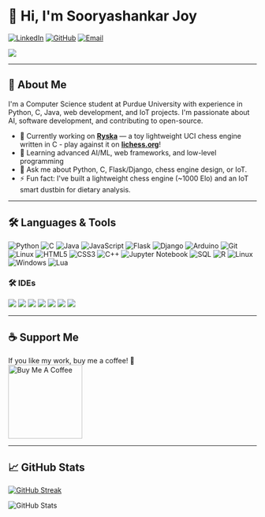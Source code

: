 # 👋 Hi, I'm Sooryashankar Joy

[![LinkedIn](https://img.shields.io/badge/LinkedIn-Sooryashankar%20Joy-blue?style=flat-square&logo=linkedin&logoColor=white)](https://www.linkedin.com/in/sooryashankar-joy)
[![GitHub](https://img.shields.io/badge/GitHub-reposketched-black?logo=github&style=flat-square)](https://github.com/reposketched) 
[![Email](https://img.shields.io/badge/Email-joy12@purdue.edu-red?style=flat-square)](mailto:joy12@purdue.edu)

![](https://komarev.com/ghpvc/?username=reposketched&color=blue)

---

## 🧑 About Me

I'm a Computer Science student at Purdue University with experience in Python, C, Java, web development, and IoT projects. I'm passionate about AI, software development, and contributing to open-source.

- 🔭 Currently working on **[Ryska](https://github.com/reposketched/ryska)** — a toy lightweight UCI chess engine written in C - play against it on **[lichess.org](https://lichess.org/@/shogunBOT)**!
- 🌱 Learning advanced AI/ML, web frameworks, and low-level programming
- 💬 Ask me about Python, C, Flask/Django, chess engine design, or IoT.
- ⚡ Fun fact: I've built a lightweight chess engine (~1000 Elo) and an IoT smart dustbin for dietary analysis.

---

## 🛠 Languages & Tools

<p>
  <img alt="Python" src="https://img.shields.io/badge/-Python-3776AB?style=flat-square&logo=python&logoColor=white" />
  <img alt="C" src="https://img.shields.io/badge/-C-00599C?style=flat-square&logo=c&logoColor=white" />
  <img alt="Java" src="https://img.shields.io/badge/-Java-007396?style=flat-square&logo=java&logoColor=white" />
  <img alt="JavaScript" src="https://img.shields.io/badge/-JavaScript-F7DF1E?style=flat-square&logo=javascript&logoColor=black" />
  <img alt="Flask" src="https://img.shields.io/badge/-Flask-000000?style=flat-square&logo=flask&logoColor=white" />
  <img alt="Django" src="https://img.shields.io/badge/-Django-092E20?style=flat-square&logo=django&logoColor=white" />
  <img alt="Arduino" src="https://img.shields.io/badge/-Arduino-00979D?style=flat-square&logo=arduino&logoColor=white" />
  <img alt="Git" src="https://img.shields.io/badge/-Git-F05032?style=flat-square&logo=git&logoColor=white" />
  <img alt="Linux" src="https://img.shields.io/badge/-Linux-FCC624?style=flat-square&logo=linux&logoColor=black" />
  <img alt="HTML5" src="https://img.shields.io/badge/-HTML5-E34F26?style=flat-square&logo=html5&logoColor=white" />
  <img alt="CSS3" src="https://img.shields.io/badge/-CSS3-1572B6?style=flat-square&logo=css3&logoColor=white" />
  <img alt="C++" src="https://img.shields.io/badge/-C++-00599C?style=flat-square&logo=c%2B%2B&logoColor=white" />
  <img alt="Jupyter Notebook" src="https://img.shields.io/badge/-Jupyter-DA5B0B?style=flat-square&logo=jupyter&logoColor=white" />
  <img alt="SQL" src="https://img.shields.io/badge/-SQL-003B57?style=flat-square&logo=sqlite&logoColor=white" />
  <img alt="R" src="https://img.shields.io/badge/-R-276DC3?style=flat-square&logo=r&logoColor=white" />
  <img alt="Linux" src="https://img.shields.io/badge/-Linux-FCC624?style=flat-square&logo=linux&logoColor=black" />
  <img alt="Windows" src="https://img.shields.io/badge/-Windows-0078D6?style=flat-square&logo=windows&logoColor=white" />
  <img alt="Lua" src="https://img.shields.io/badge/-Lua-2C2D72?style=flat-square&logo=lua&logoColor=white" />
</p>

### 🛠 IDEs

<p>
  <img src="https://img.shields.io/badge/PyCharm-000000?style=for-the-badge&logo=pycharm&logoColor=white" />
<img src="https://img.shields.io/badge/VSCode-0078D4?style=for-the-badge&logo=visual-studio-code&logoColor=white" />
<img src="https://img.shields.io/badge/Neovim-43B51F?style=for-the-badge&logo=neovim&logoColor=white" />
<img src="https://img.shields.io/badge/Nano-4EAA25?style=for-the-badge&logo=nano&logoColor=white" />
<img src="https://img.shields.io/badge/Emacs-000000?style=for-the-badge&logo=gnu-emacs&logoColor=white" />
<img src="https://img.shields.io/badge/CLion-0C97D8?style=for-the-badge&logo=clion&logoColor=white" />
<img src="https://img.shields.io/badge/IntelliJ-000000?style=for-the-badge&logo=intellij-idea&logoColor=white" />

</p>

---

## ☕ Support Me

If you like my work, buy me a coffee! 🥺  
<a href="https://www.buymeacoffee.com/reposketched" target="_blank"><img src="https://cdn.buymeacoffee.com/buttons/v2/default-red.png" alt="Buy Me A Coffee" width="150"></a>

---

## 📈 GitHub Stats

[![GitHub Streak](https://github-readme-streak-stats.herokuapp.com?user=reposketched&theme=dark&hide_border=true)](https://git.io/streak-stats)

![GitHub Stats](https://github-readme-stats.vercel.app/api?username=reposketched&show_icons=true&hide_border=true&theme=radical)
